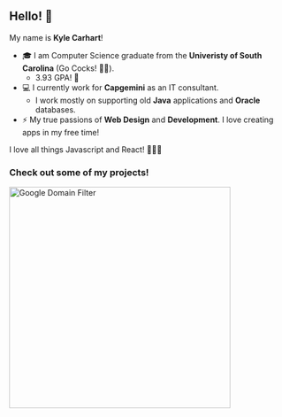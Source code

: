 ## Hello! 👋

My name is **Kyle Carhart**! 

- 🎓 I am Computer Science graduate from the **Univeristy of South Carolina** (Go Cocks! 🐓🎉).
  - 3.93 GPA! 🧐
- 💻 I currently work for **Capgemini** as an IT consultant.
  - I work mostly on supporting old **Java** applications and **Oracle** databases.
- ⚡ My true passions of **Web Design** and **Development**. I love creating apps in my free time!


I love all things Javascript and React! 🧡💯🔥

### Check out some of my projects!

<a href="https://github.com/KMCGamer/google-domain-filter">
    <img src="https://user-images.githubusercontent.com/77036988/105422494-d6084e00-5c11-11eb-81ca-1766437c07a7.png" alt="Google Domain Filter" title="Google Domain Filter" width="400px" /> 
</a>
